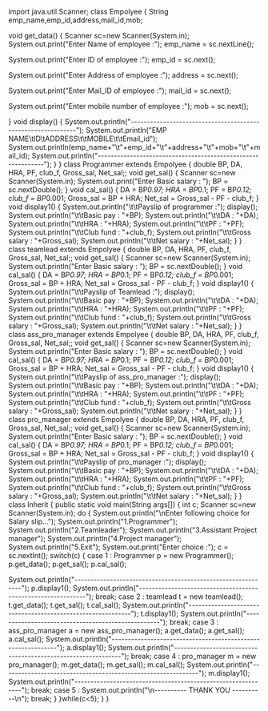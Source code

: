 import java.util.Scanner; 
class Empolyee 
{ 
 String emp_name,emp_id,address,mail_id,mob; 
 
 
 void get_data() 
 { 
 Scanner sc=new Scanner(System.in); 
 System.out.print("Enter Name of employee :"); 
 emp_name = sc.nextLine(); 
 
 System.out.print("Enter ID of employee :"); 
 emp_id = sc.next(); 
 
 System.out.print("Enter Address of employee :"); 
 address = sc.next(); 
 
 System.out.print("Enter Mail_ID of employee :"); 
 mail_id = sc.next(); 
 
 System.out.print("Enter mobile number of employee :"); 
 mob = sc.next(); 
 
 } 
 void display() 
 { 
 System.out.println("-------------------------------------------------------------"); 
 System.out.println("EMP NAME\tID\tADDRESS\t\tMOBILE\t\tEmail_id"); 
 System.out.println(emp_name+"\t"+emp_id+"\t"+address+"\t"+mob+"\t"+mail_id); 
System.out.println("-------------------------------------------------------------"); 
 } 
} 
class Programmer extends Empolyee 
{ 
double BP, DA, HRA, PF, club_f, Gross_sal, Net_sal;; 
void get_sal() 
{ 
Scanner sc=new Scanner(System.in); 
 System.out.print("Enter Basic salary : "); 
 BP = sc.nextDouble(); 
} 
void cal_sal() 
{ 
DA = BP*0.97; 
HRA = BP*0.1; 
PF = BP*0.12; 
club_f = BP*0.001; 
Gross_sal = BP + HRA; 
Net_sal = Gross_sal - PF - club_f; 
} 
void display1() 
{ 
System.out.println("\t\tPayslip of programmer :"); 
display(); 
System.out.println("\t\tBasic pay : "+BP); 
System.out.println("\t\tDA : "+DA); 
System.out.println("\t\tHRA : "+HRA); 
System.out.println("\t\tPF : "+PF); 
System.out.println("\t\tClub fund : "+club_f); 
System.out.println("\t\tGross salary : "+Gross_sal); 
System.out.println("\t\tNet salary : "+Net_sal); 
} 
} 
class teamlead extends Empolyee 
{ 
double BP, DA, HRA, PF, club_f, Gross_sal, Net_sal;; 
void get_sal() 
{ 
Scanner sc=new Scanner(System.in); 
 System.out.println("Enter Basic salary : "); 
 BP = sc.nextDouble(); 
} 
void cal_sal() 
{ 
DA = BP*0.97; 
HRA = BP*0.1; 
PF = BP*0.12; 
club_f = BP*0.001; 
Gross_sal = BP + HRA; 
Net_sal = Gross_sal - PF - club_f; 
} 
void display1() 
{ 
System.out.println("\t\tPayslip of Teamlead :"); 
display(); 
System.out.println("\t\tBasic pay : "+BP); 
System.out.println("\t\tDA : "+DA); 
System.out.println("\t\tHRA : "+HRA); 
System.out.println("\t\tPF : "+PF); 
System.out.println("\t\tClub fund : "+club_f); 
System.out.println("\t\tGross salary : "+Gross_sal); 
System.out.println("\t\tNet salary : "+Net_sal); 
} 
} 
class ass_pro_manager extends Empolyee 
{ 
double BP, DA, HRA, PF, club_f, Gross_sal, Net_sal;; 
void get_sal() 
{ 
Scanner sc=new Scanner(System.in); 
 System.out.println("Enter Basic salary : "); 
 BP = sc.nextDouble(); 
} 
void cal_sal() 
{ 
DA = BP*0.97; 
HRA = BP*0.1; 
PF = BP*0.12; 
club_f = BP*0.001; 
Gross_sal = BP + HRA; 
Net_sal = Gross_sal - PF - club_f; 
} 
void display1() 
{ 
System.out.println("\t\tPayslip of ass_pro_manager :"); 
display(); 
System.out.println("\t\tBasic pay : "+BP); 
System.out.println("\t\tDA : "+DA); 
System.out.println("\t\tHRA : "+HRA); 
System.out.println("\t\tPF : "+PF); 
System.out.println("\t\tClub fund : "+club_f); 
System.out.println("\t\tGross salary : "+Gross_sal); 
System.out.println("\t\tNet salary : "+Net_sal); 
} 
} 
class pro_manager extends Empolyee 
{ 
double BP, DA, HRA, PF, club_f, Gross_sal, Net_sal;; 
void get_sal() 
{ 
Scanner sc=new Scanner(System.in); 
 System.out.println("Enter Basic salary : "); 
 BP = sc.nextDouble(); 
} 
void cal_sal() 
{ 
DA = BP*0.97; 
HRA = BP*0.1; 
PF = BP*0.12; 
club_f = BP*0.001; 
Gross_sal = BP + HRA; 
Net_sal = Gross_sal - PF - club_f; 
} 
void display1() 
{ 
System.out.println("\t\tPayslip of pro_manager :"); 
display(); 
System.out.println("\t\tBasic pay : "+BP); 
System.out.println("\t\tDA : "+DA); 
System.out.println("\t\tHRA : "+HRA); 
System.out.println("\t\tPF : "+PF); 
System.out.println("\t\tClub fund : "+club_f); 
System.out.println("\t\tGross salary : "+Gross_sal); 
System.out.println("\t\tNet salary : "+Net_sal); 
} 
} 
class Inherit 
{ 
public static void main(String args[]) 
{ 
int c; 
Scanner sc=new Scanner(System.in); 
do 
{ 
System.out.println("\nEnter following choice for Salary slip..."); 
System.out.println("1.Programmer"); 
System.out.println("2.Teamleader"); 
System.out.println("3.Assistant Project manager"); 
System.out.println("4.Project manager"); 
System.out.println("5.Exit"); 
System.out.print("Enter choice :"); 
c = sc.nextInt(); 
switch(c) 
{ 
case 1 : 
Programmer p = new Programmer(); 
 p.get_data(); 
p.get_sal(); 
p.cal_sal(); 
 
System.out.println("-------------------------------------------------------------"); 
p.display1(); 
System.out.println("-------------------------------------------------------------"); 
break; 
case 2 : 
teamlead t = new teamlead(); 
t.get_data(); 
t.get_sal(); 
t.cal_sal(); 
System.out.println("------------------------------------------------------------"); 
t.display1(); 
System.out.println("---------------------------------------------------"); 
break; 
case 3 : 
ass_pro_manager a = new ass_pro_manager(); 
a.get_data(); 
a.get_sal(); 
a.cal_sal(); 
System.out.println("-------------------------------------------------------------"); 
a.display1(); 
System.out.println("-------------------------------------------------------------"); 
break; 
case 4 : 
pro_manager m = new pro_manager(); 
m.get_data(); 
m.get_sal(); 
m.cal_sal(); 
System.out.println("-------------------------------------------------------------"); 
m.display1(); 
System.out.println("-------------------------------------------------------------"); 
break; 
case 5 : System.out.println("\n---------- THANK YOU ----------\n"); 
break; 
} 
}while(c<5); 
} 
}
